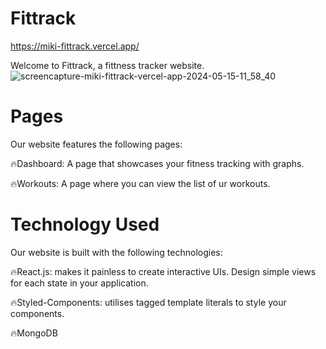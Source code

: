 # Fittrack
https://miki-fittrack.vercel.app/

Welcome to Fittrack, a fittness tracker website.
![screencapture-miki-fittrack-vercel-app-2024-05-15-11_58_40](https://github.com/MikiZenebe/Fitness-Tracker/assets/102186185/f02d60c9-1fc1-41bb-ac06-821acd6f1574)


# Pages
Our website features the following pages:

🔥Dashboard: A page that showcases your fitness tracking with graphs.

🔥Workouts: A page where you can view the list of ur workouts.


# Technology Used
Our website is built with the following technologies:

🔥React.js: makes it painless to create interactive UIs. Design simple views for each state in your application.

🔥Styled-Components: utilises tagged template literals to style your components.

🔥MongoDB

